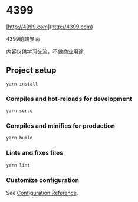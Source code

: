 # 4399
[http://4399.com](http://4399.com)

4399前端界面

内容仅供学习交流，不做商业用途

## Project setup
```
yarn install
```

### Compiles and hot-reloads for development
```
yarn serve
```

### Compiles and minifies for production
```
yarn build
```

### Lints and fixes files
```
yarn lint
```

### Customize configuration
See [Configuration Reference](https://cli.vuejs.org/config/).
